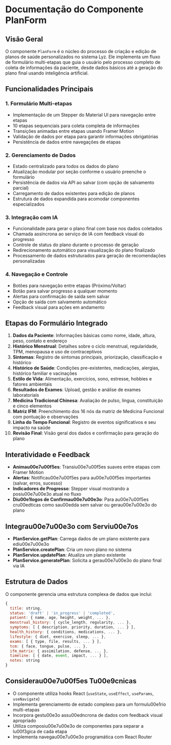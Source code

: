 # Documentação do Componente PlanForm

## Visão Geral
O componente `PlanForm` é o núcleo do processo de criação e edição de planos de saúde personalizados no sistema Lyz. Ele implementa um fluxo de formulário multi-etapas que guia o usuário pelo processo completo de coleta de informações da paciente, desde dados básicos até a geração do plano final usando inteligência artificial.

## Funcionalidades Principais

### 1. Formulário Multi-etapas
- Implementação de um Stepper do Material UI para navegação entre etapas
- 10 etapas sequenciais para coleta completa de informações
- Transições animadas entre etapas usando Framer Motion
- Validação de dados por etapa para garantir informações obrigatórias
- Persistência de dados entre navegações de etapas

### 2. Gerenciamento de Dados
- Estado centralizado para todos os dados do plano
- Atualização modular por seção conforme o usuário preenche o formulário
- Persistência de dados via API ao salvar (com opção de salvamento parcial)
- Carregamento de dados existentes para edição de planos
- Estrutura de dados expandida para acomodar componentes especializados

### 3. Integração com IA
- Funcionalidade para gerar o plano final com base nos dados coletados
- Chamada assíncrona ao serviço de IA com feedback visual do progresso
- Controle de status do plano durante o processo de geração
- Redirecionamento automático para visualização do plano finalizado
- Processamento de dados estruturados para geração de recomendações personalizadas

### 4. Navegação e Controle
- Botões para navegação entre etapas (Próximo/Voltar)
- Botão para salvar progresso a qualquer momento
- Alertas para confirmação de saída sem salvar
- Opção de saída com salvamento automático
- Feedback visual para ações em andamento

## Etapas do Formulário Integrado

1. **Dados da Paciente**: Informações básicas como nome, idade, altura, peso, contato e endereço
2. **Histórico Menstrual**: Detalhes sobre o ciclo menstrual, regularidade, TPM, menopausa e uso de contraceptivos
3. **Sintomas**: Registro de sintomas principais, priorização, classificação e histórico
4. **Histórico de Saúde**: Condições pre-existentes, medicações, alergias, histórico familiar e vacinações
5. **Estilo de Vida**: Alimentação, exercícios, sono, estresse, hobbies e fatores ambientais
6. **Resultados de Exames**: Upload, gestão e análise de exames laboratoriais
7. **Medicina Tradicional Chinesa**: Avaliação de pulso, língua, constituição e cinco elementos
8. **Matriz IFM**: Preenchimento dos 16 nós da matriz de Medicina Funcional com pontuação e observações
9. **Linha do Tempo Funcional**: Registro de eventos significativos e seu impacto na saúde
10. **Revisão Final**: Visão geral dos dados e confirmação para geração do plano

## Interatividade e Feedback

- **Animau00e7u00f5es**: Transiu00e7u00f5es suaves entre etapas com Framer Motion
- **Alertas**: Notificau00e7u00f5es para au00e7u00f5es importantes (salvar, erros, sucesso)
- **Indicadores de Progresso**: Stepper visual mostrando a posiu00e7u00e3o atual no fluxo
- **Diu00e1logos de Confirmau00e7u00e3o**: Para au00e7u00f5es cru00edticas como sau00edda sem salvar ou gerau00e7u00e3o do plano

## Integrau00e7u00e3o com Serviu00e7os

- **PlanService.getPlan**: Carrega dados de um plano existente para ediu00e7u00e3o
- **PlanService.createPlan**: Cria um novo plano no sistema
- **PlanService.updatePlan**: Atualiza um plano existente
- **PlanService.generatePlan**: Solicita a gerau00e7u00e3o do plano final via IA

## Estrutura de Dados

O componente gerencia uma estrutura complexa de dados que inclui:

```javascript
{
  title: string,
  status: 'draft' | 'in_progress' | 'completed',
  patient: { name, age, height, weight, ... },
  menstrual_history: { cycle_length, regularity, ... },
  symptoms: [ { description, priority, duration, ... } ],
  health_history: { conditions, medications, ... },
  lifestyle: { diet, exercise, sleep, ... },
  exams: [ { type, file, results, ... } ],
  tcm: { face, tongue, pulse, ... },
  ifm_matrix: { assimilation, defense, ... },
  timeline: [ { date, event, impact, ... } ],
  notes: string
}
```

## Considerau00e7u00f5es Tu00e9cnicas

- O componente utiliza hooks React (`useState`, `useEffect`, `useParams`, `useNavigate`)
- Implementa gerenciamento de estado complexo para um formulu00e1rio multi-etapas
- Incorpora gestu00e3o assu00edncrona de dados com feedback visual apropriado
- Utiliza composiu00e7u00e3o de componentes para separar a lu00f3gica de cada etapa
- Implementa navegau00e7u00e3o programática com React Router
